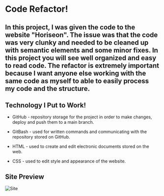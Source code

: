 # Code Refactor!

## In this project, I was given the code to the website "Horiseon". The issue was that the code was very clunky and needed to be cleaned up with semantic elements and some minor fixes. In this project you will see well organized and easy to read code. The refactor is extremely important because I want anyone else working with the same code as myself to able to easily process my code and the structure.

## Technology I Put to Work!
- GitHub - repository storage for the project in order to make changes, deploy and push them to a main branch.

- GitBash - used for written commands and communicating with the repository stored on GitHub.

- HTML - used to create and edit electronic documents stored on the web.

- CSS - used to edit style and appearance of the website.

## Site Preview

![Site]()
